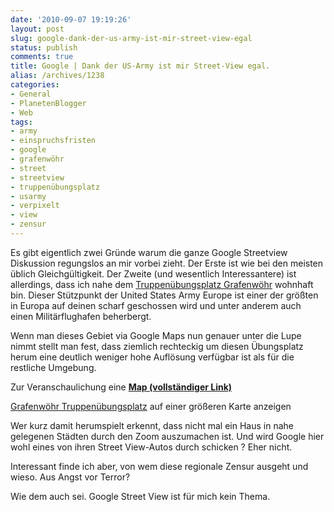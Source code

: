 ```yaml
---
date: '2010-09-07 19:19:26'
layout: post
slug: google-dank-der-us-army-ist-mir-street-view-egal
status: publish
comments: true
title: Google | Dank der US-Army ist mir Street-View egal.
alias: /archives/1238
categories:
- General
- PlanetenBlogger
- Web
tags:
- army
- einspruchsfristen
- google
- grafenwöhr
- street
- streetview
- truppenübungsplatz
- usarmy
- verpixelt
- view
- zensur
---
```


Es gibt eigentlich zwei Gründe warum die ganze Google Streetview Diskussion regungslos an mir vorbei zieht. Der Erste ist wie bei den meisten üblich Gleichgültigkeit. Der Zweite (und wesentlich Interessantere) ist allerdings, dass ich nahe dem [Truppenübungsplatz Grafenwöhr](http://de.wikipedia.org/wiki/Truppen%C3%BCbungsplatz_Grafenw%C3%B6hr) wohnhaft bin. Dieser Stützpunkt der United States Army Europe ist einer der größten in Europa auf deinen scharf geschossen wird und unter anderem auch einen Militärflughafen beherbergt.

Wenn man dieses Gebiet via Google Maps nun genauer unter die Lupe nimmt stellt man fest, dass ziemlich rechteckig um diesen Übungsplatz herum eine deutlich weniger hohe Auflösung verfügbar ist als für die restliche Umgebung.

Zur Veranschaulichung eine [**Map (vollständiger Link)**](http://maps.google.de/maps/ms?ie=UTF8&t=h&hl=de&msa=0&msid=112531280274380882803.00048f986e29daaba410a&ll=49.67696,11.685677&spn=0.152181,0.445976&z=12)


[Grafenwöhr Truppenübungsplatz](http://maps.google.de/maps/ms?ie=UTF8&t=h&hl=de&msa=0&msid=112531280274380882803.00048f986e29daaba410a&ll=49.67696,11.685677&spn=0.152181,0.445976&source=embed) auf einer größeren Karte anzeigen

Wer kurz damit herumspielt erkennt, dass nicht mal ein Haus in nahe gelegenen Städten durch den Zoom auszumachen ist. Und wird Google hier wohl eines von ihren Street View-Autos durch schicken ? Eher nicht.

Interessant finde ich aber, von wem diese regionale Zensur ausgeht und wieso. Aus Angst vor Terror?

Wie dem auch sei. Google Street View ist für mich kein Thema.
